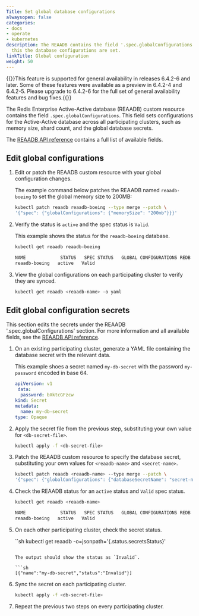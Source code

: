 ```yaml
---
Title: Set global database configurations
alwaysopen: false
categories:
- docs
- operate
- kubernetes
description: The REAADB contains the field '.spec.globalConfigurations' and through
  this the database configurations are set.
linkTitle: Global configuration
weight: 50
---
```

{{<note>}}This feature is supported for general availability in releases 6.4.2-6 and later. Some of these features were available as a preview in 6.4.2-4 and 6.4.2-5. Please upgrade to 6.4.2-6 for the full set of general availability features and bug fixes.{{</note>}}

The Redis Enterprise Active-Active database (REAADB) custom resource contains the field `.spec.globalConfigurations`. This field sets configurations for the Active-Active database across all participating clusters, such as memory size, shard count, and the global database secrets.

The [REAADB API reference](https://github.com/RedisLabs/redis-enterprise-k8s-docs/blob/master/redis_enterprise_active_active_database_api.md) contains a full list of available fields.

## Edit global configurations

1. Edit or patch the REAADB custom resource with your global configuration changes.

    The example command below patches the REAADB named `reaadb-boeing` to set the global memory size to 200MB:

    ```sh
    kubectl patch reaadb reaadb-boeing --type merge --patch \
    '{"spec": {"globalConfigurations": {"memorySize": "200mb"}}}'
    ```

1. Verify the status is `active` and the spec status is `Valid`.

    This example shows the status for the `reaadb-boeing` database.

    ```sh
    kubectl get reaadb reaadb-boeing

    NAME             STATUS   SPEC STATUS   GLOBAL CONFIGURATIONS REDB   LINKED REDBS
    reaadb-boeing   active   Valid    
    ```

1. View the global configurations on each participating cluster to verify they are synced.

    ```sh
    kubectl get reaadb <reaadb-name> -o yaml
    ```

## Edit global configuration secrets

This section edits the secrets under the REAADB '.spec.globalConfigurations' section. For more information and all available fields, see the [REAADB API reference](https://github.com/RedisLabs/redis-enterprise-k8s-docs/blob/master/redis_enterprise_active_active_database_api.md).


1. On an existing participating cluster, generate a YAML file containing the database secret with the relevant data.

    This example shoes a secret named `my-db-secret` with the password `my-password` encoded in base 64.

    ```yaml
    apiVersion: v1
     data:
      password: bXktcGFzcw
    kind: Secret
    metadata:
      name: my-db-secret
    type: Opaque
    ```

1. Apply the secret file from the previous step, substituting your own value for `<db-secret-file>`.

    ```sh
    kubectl apply -f <db-secret-file>
    ```

1. Patch the REAADB custom resource to specify the database secret, substituting your own values for `<reaadb-name>` and `<secret-name>`.

    ```sh
    kubectl patch reaadb <reaadb-name> --type merge --patch \
    '{"spec": {"globalConfigurations": {"databaseSecretName": "secret-name"}}}'
    ```

1. Check the REAADB status for an `active` status and `Valid` spec status.

    ```sh
    kubectl get reaadb <reaadb-name>

    NAME             STATUS   SPEC STATUS   GLOBAL CONFIGURATIONS REDB   LINKED REDBS
    reaadb-boeing   active   Valid
    ```

1. On each other participating cluster, check the secret status.

    ``sh
    kubectl get reaadb <reaadb-name> -o=jsonpath='{.status.secretsStatus}'
    ```

    The output should show the status as `Invalid`.

    ```sh
    [{"name":"my-db-secret","status":"Invalid"}]
    ```

1. Sync the secret on each participating cluster.

    ```sh
    kubectl apply -f <db-secret-file>
    ```

1. Repeat the previous two steps on every participating cluster.